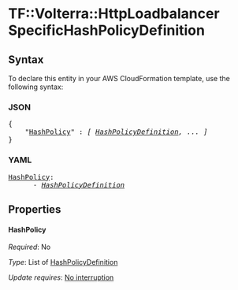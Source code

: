 # TF::Volterra::HttpLoadbalancer SpecificHashPolicyDefinition

## Syntax

To declare this entity in your AWS CloudFormation template, use the following syntax:

### JSON

<pre>
{
    "<a href="#hashpolicy" title="HashPolicy">HashPolicy</a>" : <i>[ <a href="hashpolicydefinition.md">HashPolicyDefinition</a>, ... ]</i>
}
</pre>

### YAML

<pre>
<a href="#hashpolicy" title="HashPolicy">HashPolicy</a>: <i>
      - <a href="hashpolicydefinition.md">HashPolicyDefinition</a></i>
</pre>

## Properties

#### HashPolicy

_Required_: No

_Type_: List of <a href="hashpolicydefinition.md">HashPolicyDefinition</a>

_Update requires_: [No interruption](https://docs.aws.amazon.com/AWSCloudFormation/latest/UserGuide/using-cfn-updating-stacks-update-behaviors.html#update-no-interrupt)

